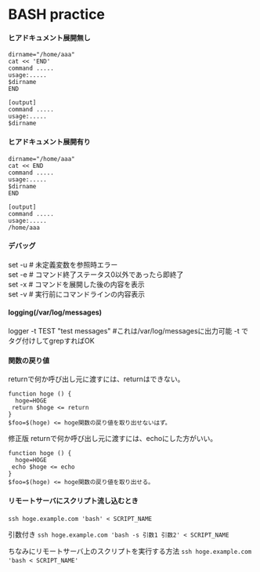 # BASH practice


#### ヒアドキュメント展開無し
`dirname="/home/aaa"`  
`cat << 'END'`  
`command .....`  
`usage:.....`  
`$dirname`  
`END`  

`[output]`  
`command .....`  
`usage:.....`  
`$dirname`  


#### ヒアドキュメント展開有り
`dirname="/home/aaa"`  
`cat << END`  
`command .....`  
`usage:.....`  
`$dirname`  
`END`  

`[output]`  
`command .....`  
`usage:.....`  
`/home/aaa`  

#### デバッグ
set -u # 未定義変数を参照時エラー  
set -e # コマンド終了ステータス0以外であったら即終了  
set -x # コマンドを展開した後の内容を表示  
set -v # 実行前にコマンドラインの内容表示  

#### logging(/var/log/messages)
logger -t TEST "test messages" #これは/var/log/messagesに出力可能 -t でタグ付けしてgrepすればOK

#### 関数の戻り値
returnで何か呼び出し元に渡すには、returnはできない。

`function hoge () {`  
`  hoge=HOGE`  
`  return $hoge <= return `  
`}`  
`$foo=$(hoge) <= hoge関数の戻り値を取り出せないはず。`  

修正版
returnで何か呼び出し元に渡すには、echoにした方がいい。

`function hoge () {`  
`  hoge=HOGE`  
`  echo $hoge <= echo `  
`}`  
`$foo=$(hoge) <= hoge関数の戻り値を取り出せる。`  

#### リモートサーバにスクリプト流し込むとき
`ssh hoge.example.com 'bash' < SCRIPT_NAME`  

引数付き
`ssh hoge.example.com 'bash -s 引数1 引数2' < SCRIPT_NAME`  

ちなみにリモートサーバ上のスクリプトを実行する方法
`ssh hoge.example.com 'bash < SCRIPT_NAME'  `  

